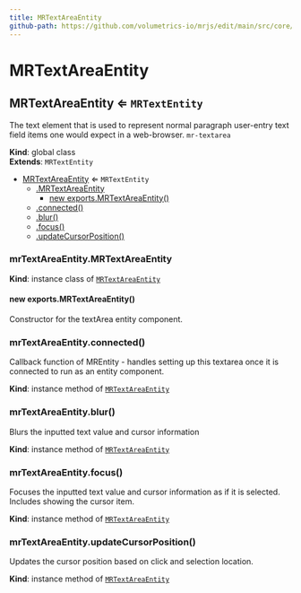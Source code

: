 ```yaml
---
title: MRTextAreaEntity
github-path: https://github.com/volumetrics-io/mrjs/edit/main/src/core/entities/MRTextAreaEntity.js
---
```

# MRTextAreaEntity

<a name="MRTextAreaEntity"></a>

## MRTextAreaEntity ⇐ <code>MRTextEntity</code>
The text element that is used to represent normal paragraph user-entry text field items one would expect in a web-browser. `mr-textarea`

**Kind**: global class  
**Extends**: <code>MRTextEntity</code>  

* [MRTextAreaEntity](#MRTextAreaEntity) ⇐ <code>MRTextEntity</code>
    * [.MRTextAreaEntity](#MRTextAreaEntity+MRTextAreaEntity)
        * [new exports.MRTextAreaEntity()](#new_MRTextAreaEntity+MRTextAreaEntity_new)
    * [.connected()](#MRTextAreaEntity+connected)
    * [.blur()](#MRTextAreaEntity+blur)
    * [.focus()](#MRTextAreaEntity+focus)
    * [.updateCursorPosition()](#MRTextAreaEntity+updateCursorPosition)

<a name="MRTextAreaEntity+MRTextAreaEntity"></a>

### mrTextAreaEntity.MRTextAreaEntity
**Kind**: instance class of [<code>MRTextAreaEntity</code>](#MRTextAreaEntity)  
<a name="new_MRTextAreaEntity+MRTextAreaEntity_new"></a>

#### new exports.MRTextAreaEntity()
Constructor for the textArea entity component.

<a name="MRTextAreaEntity+connected"></a>

### mrTextAreaEntity.connected()
Callback function of MREntity - handles setting up this textarea once it is connected to run as an entity component.

**Kind**: instance method of [<code>MRTextAreaEntity</code>](#MRTextAreaEntity)  
<a name="MRTextAreaEntity+blur"></a>

### mrTextAreaEntity.blur()
Blurs the inputted text value and cursor information

**Kind**: instance method of [<code>MRTextAreaEntity</code>](#MRTextAreaEntity)  
<a name="MRTextAreaEntity+focus"></a>

### mrTextAreaEntity.focus()
Focuses the inputted text value and cursor information as if it is selected. Includes showing the cursor item.

**Kind**: instance method of [<code>MRTextAreaEntity</code>](#MRTextAreaEntity)  
<a name="MRTextAreaEntity+updateCursorPosition"></a>

### mrTextAreaEntity.updateCursorPosition()
Updates the cursor position based on click and selection location.

**Kind**: instance method of [<code>MRTextAreaEntity</code>](#MRTextAreaEntity)  
